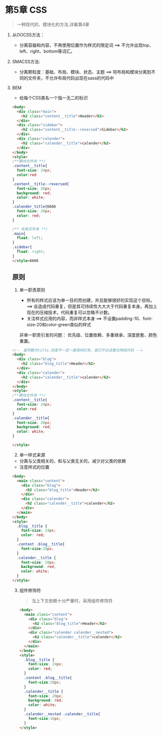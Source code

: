 # 第5章 CSS

> 一种现代的、模块化的方法,详看第4章

1. 从OOCSS方法：

   - 分离容器和内容，不再使用位置作为样式的限定词 ==> 不允许出现top、left、right、bottom等词汇。

2. SMACSS方法:

   - 分离颗粒度：基础、布局、模块、状态、主题 ==> 将布局和模块分离到不同的文件夹，不允许布局代码出现在sass的代码中

3. BEM

   - 给每个CSS类名一个独一无二的标识 

   ```html
   <body>
     <div class="main">
       <h2 class="content__title">Header</h2>
     </div>
     <div class="sidebar">
       <h2 class="content__title--reversed">Sidebar</h2>
     </div>
     <div class="calender">
       <h2 class="calender__title">calender</h2>
     </div>
   </body>
   <style>
   /**模块文件夹 **/
   .content__title{
     font-size: 24px;
     color:red
   }
   .content__title--reversed{
     font-size: 20px;
     background: red;
     color: white;
   }
   .calender_title{6666
     font-size: 20px;
     color: red;
   }
   
   /** 布局文件夹 **/
   .main{
     float: left;
   }
   .sidebar{
     float: right;
   }
   </style>6666
   ```

   ## 原则

   1. 单一职责原则

      - 所有的样式应该为单一目的而创建，并且能够很好的实现这个目标。==> 会造成代码重复，但是其可持续性大大大于代码重复本身。再加上现在的压缩技术，代码重复可以忽略不计数。
      - 关注样式应用的内容，而非样式本身 ==> 不设置padding-10、font-size-20和color-green类似的样式

      非单一职责引发的问题： 优先级、位置依赖、多重继承、深度嵌套、颜色重置。

   ```html
   <!-- 虽然都为title,但是不一定一直保持红色，我们不应该整合两段代码 -->
   <body>
     <div class="blog">
       <h2 class="blog_title">Header</h2>
     </div>
     <div class="calender">
       <h2 class="calender__title">calender</h2>
     </div>
   </body>
   <style>
   /**模块文件夹 **/
   .content__title{
     font-size: 24px;
     color:red
   }
   .calender__title{
     font-size: 20px;
     background: red;
     color: white;
   }
   
   </style>
   ```

   2. 单一样式来源	

   - 分离与父类相关的，和与父类无关的，减少对父类的依赖
   - 注意样式的位置

   ```html
   <body>
     <main class="content">
       <div class="blog">
         <h2 class="blog_title">Header</h2>
       </div>
       <div class="calender">
         <h2 class="calender__title">calender</h2>
       </div>
     </main>
   </body>
   <style>
     .blog__title {
       font-size: 24px;
       color: red;
     }
     .content .blog__title{
       font-size:20px;
     }
     .calender__title {
       font-size: 20px;
       background: red;
       color: white;
     }
   </style>
   
   ```

   3. 组件修饰符

      > 当上下文依赖十分严重时，采用组件修饰符

      ```html
      <body>
        <main class="content">
          <div class="blog">
            <h2 class="blog_title">Header</h2>
          </div>
          <div class="calender calender__nested">
            <h2 class="calender__title">calender</h2>
          </div>
        </main>
      </body>
      <style>
        .blog__title {
          font-size: 24px;
          color: red;
        }
        .content .blog__title{
          font-size:20px;
        }
        .calender__title {
          font-size: 20px;
          background: red;
          color: white;
        }
        .calender__nested .calender__title{
          font-size:16px;
        }
      </style>
      
      ```

      